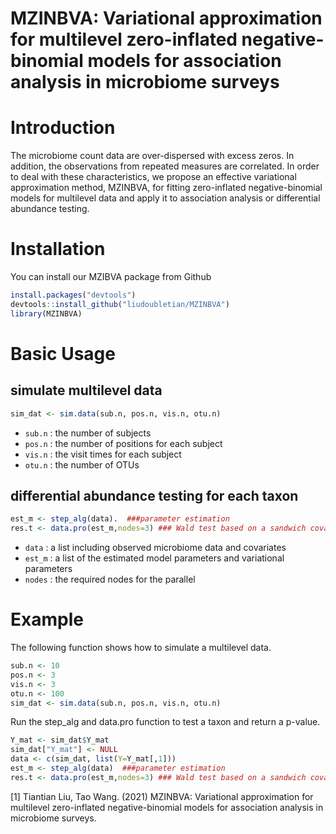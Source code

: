 # MZINBVA: Variational approximation for multilevel zero-inflated negative-binomial models for association analysis in microbiome surveys

# Introduction
The microbiome count data are over-dispersed with excess zeros. In addition, the observations from repeated measures are correlated. In order to deal with these characteristics, we propose an effective variational approximation method, MZINBVA, for fitting zero-inflated negative-binomial models for multilevel data and apply it to association analysis or differential abundance testing.

# Installation
You can install our MZIBVA package from Github
```r
install.packages("devtools")  
devtools::install_github("liudoubletian/MZINBVA")  
library(MZINBVA)  
```
# Basic Usage
## simulate multilevel data
```r
sim_dat <- sim.data(sub.n, pos.n, vis.n, otu.n)
```
* `sub.n` : the number of subjects
* `pos.n` : the number of positions for each subject
* `vis.n` : the visit times for each subject
* `otu.n` : the number of OTUs


 

## differential abundance testing for each taxon
```r
est_m <- step_alg(data).  ###parameter estimation
res.t <- data.pro(est_m,nodes=3) ### Wald test based on a sandwich covariance structure
```
* `data` : a list including observed microbiome data and covariates
* `est_m` : a list of the estimated model parameters and variational parameters
* `nodes` : the required nodes for the parallel 

# Example
The following function shows how to simulate a multilevel data.  
```r
sub.n <- 10
pos.n <- 3
vis.n <- 3
otu.n <- 100
sim_dat <- sim.data(sub.n, pos.n, vis.n, otu.n)

```

Run the step_alg and data.pro function to test a taxon and return a p-value.

```r
Y_mat <- sim_dat$Y_mat
sim_dat["Y_mat"] <- NULL
data <- c(sim_dat, list(Y=Y_mat[,1]))
est_m <- step_alg(data)  ###parameter estimation
res.t <- data.pro(est_m,nodes=3) ### Wald test based on a sandwich covariance structure
```

[1] Tiantian Liu, Tao Wang. (2021) MZINBVA: Variational approximation for multilevel zero-inflated negative-binomial models for association analysis in microbiome surveys.



